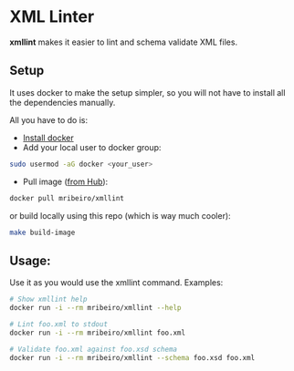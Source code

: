 XML Linter
=====

**xmllint** makes it easier to lint and schema validate XML files.

Setup
-----
It uses docker to make the setup simpler, so you will not have to install all the dependencies manually.

All you have to do is:

* [Install docker](https://docs.docker.com/installation/)
* Add your local user to docker group:
```bash
sudo usermod -aG docker <your_user>
```
* Pull image ([from Hub](https://registry.hub.docker.com/u/mribeiro/xmllint)):
```bash
docker pull mribeiro/xmllint
```
or build locally using this repo (which is way much cooler):
```bash
make build-image
```

Usage:
-----
Use it as you would use the xmllint command.
Examples:
```bash
# Show xmllint help
docker run -i --rm mribeiro/xmllint --help

# Lint foo.xml to stdout
docker run -i --rm mribeiro/xmllint foo.xml

# Validate foo.xml against foo.xsd schema
docker run -i --rm mribeiro/xmllint --schema foo.xsd foo.xml
```
